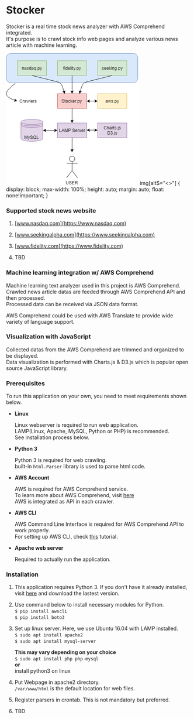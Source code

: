 # Stocker

Stocker is a real time stock news analyzer with AWS Comprehend integrated.  
It's purpose is to crawl stock info web pages and analyze various news article with machine learning.  
  
![Diagram not avail <>](./Misc/Stocker_Diag.png)
img[alt$="<>"] {
    display: block;
    max-width: 100%;
    height: auto;
    margin: auto;
    float: none!important;
}

### Supported stock news website

1. [www.nasdaq.com](https://www.nasdaq.com)  

2. [www.seekingalpha.com](https://www.seekingalpha.com)

3. [www.fidelity.com](https://www.fidelity.com)

4. TBD

### Machine learning integration w/ AWS Comprehend

Machine learning text analyzer used in this project is AWS Comprehend.  
Crawled news article datas are feeded through AWS Comprehend API and then processed.  
Processed data can be received via JSON data format.  

AWS Comprehend could be used with AWS Translate to provide wide variety of language support.  

### Visualization with JavaScript

Collected datas from the AWS Comprehend are trimmed and organized to be displayed.  
Data visualization is performed with Charts.js & D3.js which is popular open source JavaScript library.  

### Prerequisites

To run this application on your own, you need to meet requirements shown below.  

- **Linux**

    Linux webserver is required to run web application.  
    LAMP(Linux, Apache, MySQL, Python or PHP) is recommended.  
    See installation process below.  

- **Python 3**  

    Python 3 is required for web crawling.  
    built-in `html.Parser` library is used to parse html code.

- **AWS Account**

    AWS is required for AWS Comprehend service.  
    To learn more about AWS Comprehend, visit [here](https://aws.amazon.com/ko/comprehend/)  
    AWS is integrated as API in each crawler.

- **AWS CLI**

    AWS Command Line Interface is required for AWS Comprehend API to work properly.  
    For setting up AWS CLI, check [this](https://docs.aws.amazon.com/ko_kr/comprehend/latest/dg/setup-awscli.html) tutorial.  

- **Apache web server**

    Required to actually run the application.  

### Installation

1. This application requires Python 3.  If you don't have it already installed, visit [here](https://www.python.org/downloads/) and download the lastest version.  

2. Use command below to install necessary modules for Python.  
    `$ pip install awscli`  
    `$ pip install boto3`

3. Set up linux server.  Here, we use Ubuntu 16.04 with LAMP installed.  
    `$ sudo apt install apache2`  
    `$ sudo apt install mysql-server`  

    **This may vary depending on your choice**  
    `$ sudo apt install php php-mysql`  
    **or**  
    install python3 on linux  

4. Put Webpage in apache2 directory.  
    `/var/www/html` is the default location for web files.  

5. Register parsers in crontab.  This is not mandatory but preferred.  

6. TBD  